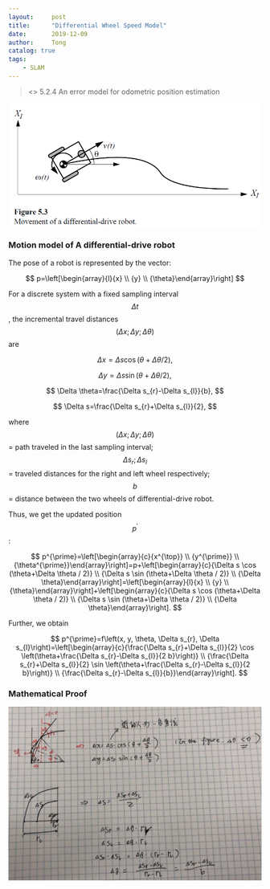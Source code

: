```yaml
---
layout:     post
title:      "Differential Wheel Speed Model"
date:       2019-12-09
author:     Tong
catalog: true
tags:
    - SLAM
---
```


> <<Introduction to autonomous mobile robots>> 5.2.4 An error model for odometric position estimation


![](https://raw.githubusercontent.com/TongLing916/tongling916.github.io/master/img/differential_drive_robot.PNG?token=AEVZO3PONHDOT3IMURGZUCK6PKYMA)


### Motion model of A differential-drive robot

The pose of a robot is represented by the vector:

$$
p=\left[\begin{array}{l}{x} \\ {y} \\ {\theta}\end{array}\right]
$$

For a discrete system with a fixed sampling interval $$\Delta t$$, the incremental travel distances $$
(\Delta x ; \Delta y ; \Delta \theta)
$$ are

$$
\Delta x=\Delta s \cos (\theta+\Delta \theta / 2),
$$

$$
\Delta y=\Delta s \sin (\theta+\Delta \theta / 2),
$$

$$
\Delta \theta=\frac{\Delta s_{r}-\Delta s_{l}}{b},
$$

$$
\Delta s=\frac{\Delta s_{r}+\Delta s_{l}}{2},
$$

where
$$
(\Delta x ; \Delta y ; \Delta \theta)
$$ = path traveled in the last sampling interval;
$$
\Delta s_{r} ; \Delta s_{l}
$$ = traveled distances for the right and left wheel respectively;
$$
b
$$ = distance between the two wheels of differential-drive robot.

Thus, we get the updated position $$p^{\prime}$$:

$$
p^{\prime}=\left[\begin{array}{c}{x^{\top}} \\ {y^{\prime}} \\ {\theta^{\prime}}\end{array}\right]=p+\left[\begin{array}{c}{\Delta s \cos (\theta+\Delta \theta / 2)} \\ {\Delta s \sin (\theta+\Delta \theta / 2)} \\ {\Delta \theta}\end{array}\right]=\left[\begin{array}{l}{x} \\ {y} \\ {\theta}\end{array}\right]+\left[\begin{array}{c}{\Delta s \cos (\theta+\Delta \theta / 2)} \\ {\Delta s \sin (\theta+\Delta \theta / 2)} \\ {\Delta \theta}\end{array}\right].
$$

Further, we obtain

$$
p^{\prime}=f\left(x, y, \theta, \Delta s_{r}, \Delta s_{l}\right)=\left[\begin{array}{c}{\frac{\Delta s_{r}+\Delta s_{l}}{2} \cos \left(\theta+\frac{\Delta s_{r}-\Delta s_{l}}{2 b}\right)} \\ {\frac{\Delta s_{r}+\Delta s_{l}}{2} \sin \left(\theta+\frac{\Delta s_{r}-\Delta s_{l}}{2 b}\right)} \\ {\frac{\Delta s_{r}-\Delta s_{l}}{b}}\end{array}\right].
$$

### Mathematical Proof

![](https://raw.githubusercontent.com/TongLing916/tongling916.github.io/master/img/proof_of_differential_model.PNG?token=AEVZO3JJ26DR5QCN3JQZKSK6PKYOS)
